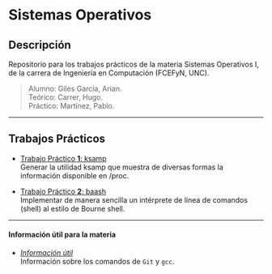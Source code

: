 # Sistemas Operativos
## Descripción
Repositorio para los trabajos prácticos de la materia Sistemas Operativos I, de la carrera de Ingeniería en Computación (FCEFyN, UNC).

> Alumno: Giles García, Arian.  
> Teórico: Carrer, Hugo.  
> Práctico: Martínez, Pablo.  

---

## Trabajos Prácticos
- [Trabajo Práctico **1**: ksamp](https://github.com/ariaaan/Sistemas-Operativos/tree/master/TP%201)   
Generar la utilidad ksamp que muestra de diversas formas la información disponible en /proc.

- [Trabajo Práctico **2**: baash](https://github.com/ariaaan/Sistemas-Operativos/tree/master/TP%202)   
Implementar de manera sencilla un intérprete de línea de comandos (shell) al estilo de Bourne shell.

---

#### Información útil para la materia
- [*Información útil*](https://github.com/ariaaan/Sistemas-Operativos/tree/master/TP%202)   
Información sobre los comandos de `Git` y `gcc`.
